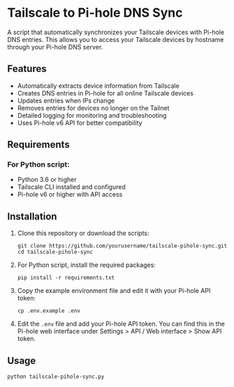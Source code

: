 # Tailscale to Pi-hole DNS Sync

A script that automatically synchronizes your Tailscale devices with Pi-hole DNS entries. This allows you to access your Tailscale devices by hostname through your Pi-hole DNS server.

## Features

- Automatically extracts device information from Tailscale
- Creates DNS entries in Pi-hole for all online Tailscale devices
- Updates entries when IPs change
- Removes entries for devices no longer on the Tailnet
- Detailed logging for monitoring and troubleshooting
- Uses Pi-hole v6 API for better compatibility

## Requirements

### For Python script:
- Python 3.6 or higher
- Tailscale CLI installed and configured
- Pi-hole v6 or higher with API access

## Installation

1. Clone this repository or download the scripts:
   ```
   git clone https://github.com/yourusername/tailscale-pihole-sync.git
   cd tailscale-pihole-sync
   ```

2. For Python script, install the required packages:
   ```
   pip install -r requirements.txt
   ```

3. Copy the example environment file and edit it with your Pi-hole API token:
   ```
   cp .env.example .env
   ```

4. Edit the `.env` file and add your Pi-hole API token. You can find this in the Pi-hole web interface under Settings > API / Web interface > Show API token.

## Usage

```
python tailscale-pihole-sync.py
```


